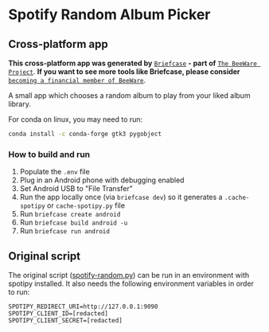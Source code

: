 # Spotify Random Album Picker

## Cross-platform app

**This cross-platform app was generated by** [`Briefcase`](https://github.com/beeware/briefcase) **- part of**
[`The BeeWare Project`](https://beeware.org/). **If you want to see more tools like Briefcase, please
consider** [`becoming a financial member of BeeWare`](https://beeware.org/contributing/membership).

A small app which chooses a random album to play from your liked album library.

For conda on linux, you may need to run:
```bash
conda install -c conda-forge gtk3 pygobject
```

### How to build and run

1. Populate the `.env` file
2. Plug in an Android phone with debugging enabled
3. Set Android USB to "File Transfer"
4. Run the app locally once (via `briefcase dev`) so it generates a `.cache-spotipy` or `cache-spotipy.py` file
5. Run `briefcase create android`
6. Run `briefcase build android -u`
7. Run `briefcase run android`

## Original script

The original script ([spotify-random.py](./spotify-random.py)) can be run in an environment with spotipy installed.
It also needs the following environment variables in order to run:

```dotenv
SPOTIPY_REDIRECT_URI=http://127.0.0.1:9090
SPOTIPY_CLIENT_ID=[redacted]
SPOTIPY_CLIENT_SECRET=[redacted]
```
